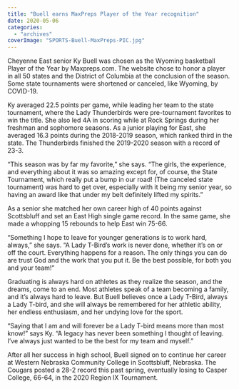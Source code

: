 ```yaml
---
title: "Buell earns MaxPreps Player of the Year recognition"
date: 2020-05-06
categories: 
  - "archives"
coverImage: "SPORTS-Buell-MaxPreps-PIC.jpg"
---
```


Cheyenne East senior Ky Buell was chosen as the Wyoming basketball Player of the Year by Maxpreps.com. The website chose to honor a player in all 50 states and the District of Columbia at the conclusion of the season. Some state tournaments were shortened or canceled, like Wyoming, by COVID-19.

Ky averaged 22.5 points per game, while leading her team to the state tournament, where the Lady Thunderbirds were pre-tournament favorites to win the title. She also led 4A in scoring while at Rock Springs during her freshman and sophomore seasons. As a junior playing for East, she averaged 16.3 points during the 2018-2019 season, which ranked third in the state. The Thunderbirds finished the 2019-2020 season with a record of 23-3.

“This season was by far my favorite,” she says. “The girls, the experience, and everything about it was so amazing except for, of course, the State Tournament, which really put a bump in our road! (The canceled state tournament) was hard to get over, especially with it being my senior year, so having an award like that under my belt definitely lifted my spirits.”

As a senior she matched her own career high of 40 points against Scottsbluff and set an East High single game record. In the same game, she made a whopping 15 rebounds to help East win 75-66.

“Something I hope to leave for younger generations is to work hard, always,” she says. “A Lady T-Bird’s work is never done, whether it’s on or off the court. Everything happens for a reason. The only things you can do are trust God and the work that you put it. Be the best possible, for both you and your team!”

Graduating is always hard on athletes as they realize the season, and the dreams, come to an end. Most athletes speak of a team becoming a family, and it’s always hard to leave. But Buell believes once a Lady T-Bird, always a Lady T-bird, and she will always be remembered for her athletic ability, her endless enthusiasm, and her undying love for the sport.

“Saying that I am and will forever be a Lady T-bird means more than most know!” says Ky. “A legacy has never been something I thought of leaving. I’ve always just wanted to be the best for my team and myself.”

After all her success in high school, Buell signed on to continue her career at Western Nebraska Community College in Scottsbluff, Nebraska. The Cougars posted a 28-2 record this past spring, eventually losing to Casper College, 66-64, in the 2020 Region IX Tournament.
